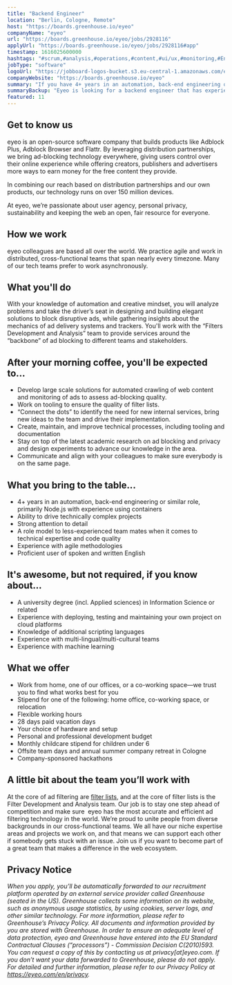 ```yaml
---
title: "Backend Engineer"
location: "Berlin, Cologne, Remote"
host: "https://boards.greenhouse.io/eyeo"
companyName: "eyeo"
url: "https://boards.greenhouse.io/eyeo/jobs/2928116"
applyUrl: "https://boards.greenhouse.io/eyeo/jobs/2928116#app"
timestamp: 1616025600000
hashtags: "#scrum,#analysis,#operations,#content,#ui/ux,#monitoring,#English"
jobType: "software"
logoUrl: "https://jobboard-logos-bucket.s3.eu-central-1.amazonaws.com/eyeo"
companyWebsite: "https://boards.greenhouse.io/eyeo"
summary: "If you have 4+ years in an automation, back-end engineering or similar role, primarily Node, Eyeo is looking for someone with your knowledge."
summaryBackup: "Eyeo is looking for a backend engineer that has experience in: #content, #ui/ux, #scrum."
featured: 11
---
```


## Get to know us

eyeo is an open-source software company that builds products like Adblock Plus, Adblock Browser and Flattr. By leveraging distribution partnerships, we bring ad-blocking technology everywhere, giving users control over their online experience while offering creators, publishers and advertisers more ways to earn money for the free content they provide.

In combining our reach based on distribution partnerships and our own products, our technology runs on over 150 million devices.

At eyeo, we’re passionate about user agency, personal privacy, sustainability and keeping the web an open, fair resource for everyone.

## How we work

eyeo colleagues are based all over the world. We practice agile and work in distributed, cross-functional teams that span nearly every timezone. Many of our tech teams prefer to work asynchronously.

## What you'll do

With your knowledge of automation and creative mindset, you will analyze problems and take the driver’s seat in designing and building elegant solutions to block disruptive ads, while gathering insights about the mechanics of ad delivery systems and trackers. You'll work with the “Filters Development and Analysis” team to provide services around the “backbone” of ad blocking to different teams and stakeholders.

## After your morning coffee, you'll be expected to...

*   Develop large scale solutions for automated crawling of web content and monitoring of ads to assess ad-blocking quality.
*   Work on tooling to ensure the quality of filter lists.
*   “Connect the dots” to identify the need for new internal services, bring new ideas to the team and drive their implementation.
*   Create, maintain, and improve technical processes, including tooling and documentation
*   Stay on top of the latest academic research on ad blocking and privacy and design experiments to advance our knowledge in the area.
*   Communicate and align with your colleagues to make sure everybody is on the same page.

## What you bring to the table...

*   4+ years in an automation, back-end engineering or similar role, primarily Node.js with experience using containers
*   Ability to drive technically complex projects
*   Strong attention to detail
*   A role model to less-experienced team mates when it comes to technical expertise and code quality
*   Experience with agile methodologies
*   Proficient user of spoken and written English

## It's awesome, but not required, if you know about...

*   A university degree (incl. Applied sciences) in Information Science or related
*   Experience with deploying, testing and maintaining your own project on cloud platforms
*   Knowledge of additional scripting languages
*   Experience with multi-lingual/multi-cultural teams
*   Experience with machine learning

## What we offer

*   Work from home, one of our offices, or a co-working space—we trust you to find what works best for you
*   Stipend for one of the following: home office, co-working space, or relocation
*   Flexible working hours
*   28 days paid vacation days 
*   Your choice of hardware and setup
*   Personal and professional development budget
*   Monthly childcare stipend for children under 6
*   Offsite team days and annual summer company retreat in Cologne
*   Company-sponsored hackathons

## A little bit about the team you’ll work with

At the core of ad filtering are [filter lists](https://adblockplus.org/subscriptions), and at the core of filter lists is the Filter Development and Analysis team. Our job is to stay one step ahead of competition and make sure  eyeo has the most accurate and efficient ad filtering technology in the world. We’re proud to unite people from diverse backgrounds in our cross-functional teams. We all have our niche expertise areas and projects we work on, and that means we can support each other if somebody gets stuck with an issue. Join us if you want to become part of a great team that makes a difference in the web ecosystem.

## Privacy Notice

_When you apply, you’ll be automatically forwarded to our recruitment platform operated by an external service provider called Greenhouse (seated in the US). Greenhouse collects some information on its website, such as anonymous usage statistics, by using cookies, server logs, and other similar technology. For more information, please refer to Greenhouse’s Privacy Policy. All documents and information provided by you are stored with Greenhouse. In order to ensure an adequate level of data protection, eyeo and Greenhouse have entered into the EU Standard Contractual Clauses (“processors”) - Commission Decision C(2010)593. You can request a copy of this by contacting us at privacy\[at\]eyeo.com. If you don’t want your data forwarded to Greenhouse, please do not apply. For detailed and further information, please refer to our Privacy Policy at https://eyeo.com/en/privacy._
